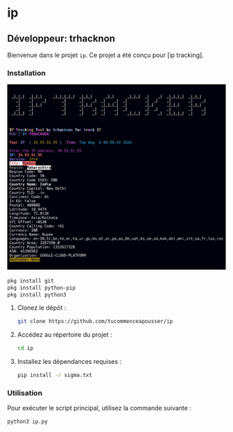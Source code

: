 # ip

## Développeur: trhacknon

Bienvenue dans le projet `ip`. Ce projet a été conçu pour [ip tracking].

### Installation

![sc.jpg](sc.jpg)


```
pkg install git
pkg install python-pip
pkg install python3
```

1. Clonez le dépôt :
   ```bash
   git clone https://github.com/tucommenceapousser/ip
   ```

2. Accédez au répertoire du projet :
   ```bash
   cd ip
   ```

3. Installez les dépendances requises :
   ```bash
   pip install -r sigma.txt
   ```

### Utilisation

Pour exécuter le script principal, utilisez la commande suivante :
```bash
python3 ip.py
```
